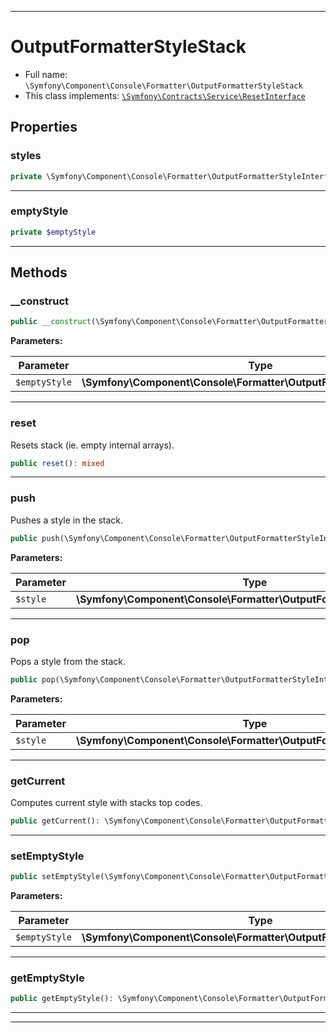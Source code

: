 ***

# OutputFormatterStyleStack





* Full name: `\Symfony\Component\Console\Formatter\OutputFormatterStyleStack`
* This class implements:
[`\Symfony\Contracts\Service\ResetInterface`](../../../Contracts/Service/ResetInterface.md)



## Properties


### styles



```php
private \Symfony\Component\Console\Formatter\OutputFormatterStyleInterface[] $styles
```






***

### emptyStyle



```php
private $emptyStyle
```






***

## Methods


### __construct



```php
public __construct(\Symfony\Component\Console\Formatter\OutputFormatterStyleInterface $emptyStyle = null): mixed
```








**Parameters:**

| Parameter | Type | Description |
|-----------|------|-------------|
| `$emptyStyle` | **\Symfony\Component\Console\Formatter\OutputFormatterStyleInterface** |  |




***

### reset

Resets stack (ie. empty internal arrays).

```php
public reset(): mixed
```











***

### push

Pushes a style in the stack.

```php
public push(\Symfony\Component\Console\Formatter\OutputFormatterStyleInterface $style): mixed
```








**Parameters:**

| Parameter | Type | Description |
|-----------|------|-------------|
| `$style` | **\Symfony\Component\Console\Formatter\OutputFormatterStyleInterface** |  |




***

### pop

Pops a style from the stack.

```php
public pop(\Symfony\Component\Console\Formatter\OutputFormatterStyleInterface $style = null): \Symfony\Component\Console\Formatter\OutputFormatterStyleInterface
```








**Parameters:**

| Parameter | Type | Description |
|-----------|------|-------------|
| `$style` | **\Symfony\Component\Console\Formatter\OutputFormatterStyleInterface** |  |




***

### getCurrent

Computes current style with stacks top codes.

```php
public getCurrent(): \Symfony\Component\Console\Formatter\OutputFormatterStyle
```











***

### setEmptyStyle



```php
public setEmptyStyle(\Symfony\Component\Console\Formatter\OutputFormatterStyleInterface $emptyStyle): $this
```








**Parameters:**

| Parameter | Type | Description |
|-----------|------|-------------|
| `$emptyStyle` | **\Symfony\Component\Console\Formatter\OutputFormatterStyleInterface** |  |




***

### getEmptyStyle



```php
public getEmptyStyle(): \Symfony\Component\Console\Formatter\OutputFormatterStyleInterface
```











***


***


